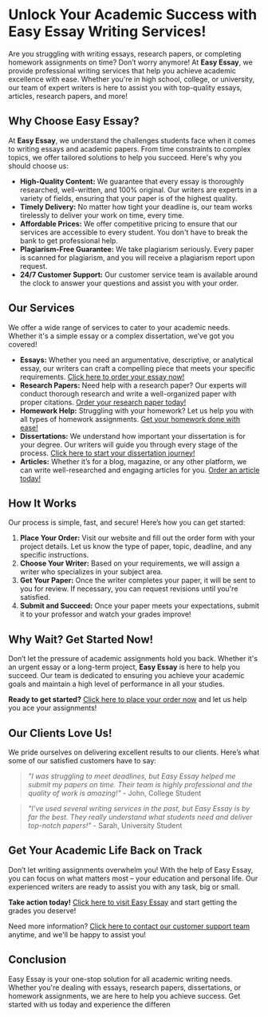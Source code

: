 <h1>Unlock Your Academic Success with Easy Essay Writing Services!</h1>

<p>Are you struggling with writing essays, research papers, or completing homework assignments on time? Don’t worry anymore! At <strong>Easy Essay</strong>, we provide professional writing services that help you achieve academic excellence with ease. Whether you're in high school, college, or university, our team of expert writers is here to assist you with top-quality essays, articles, research papers, and more!</p>

<h2>Why Choose Easy Essay?</h2>
<p>At <strong>Easy Essay</strong>, we understand the challenges students face when it comes to writing essays and academic papers. From time constraints to complex topics, we offer tailored solutions to help you succeed. Here's why you should choose us:</p>

<ul>
  <li><strong>High-Quality Content:</strong> We guarantee that every essay is thoroughly researched, well-written, and 100% original. Our writers are experts in a variety of fields, ensuring that your paper is of the highest quality.</li>
  <li><strong>Timely Delivery:</strong> No matter how tight your deadline is, our team works tirelessly to deliver your work on time, every time.</li>
  <li><strong>Affordable Prices:</strong> We offer competitive pricing to ensure that our services are accessible to every student. You don't have to break the bank to get professional help.</li>
  <li><strong>Plagiarism-Free Guarantee:</strong> We take plagiarism seriously. Every paper is scanned for plagiarism, and you will receive a plagiarism report upon request.</li>
  <li><strong>24/7 Customer Support:</strong> Our customer service team is available around the clock to answer your questions and assist you with your order.</li>
</ul>

<h2>Our Services</h2>
<p>We offer a wide range of services to cater to your academic needs. Whether it's a simple essay or a complex dissertation, we’ve got you covered!</p>

<ul>
  <li><strong>Essays:</strong> Whether you need an argumentative, descriptive, or analytical essay, our writers can craft a compelling piece that meets your specific requirements. <a href="https://tinyurl.com/topessay?keyword=easy+essay">Click here to order your essay now!</a></li>
  <li><strong>Research Papers:</strong> Need help with a research paper? Our experts will conduct thorough research and write a well-organized paper with proper citations. <a href="https://tinyurl.com/topessay?keyword=easy+essay">Order your research paper today!</a></li>
  <li><strong>Homework Help:</strong> Struggling with your homework? Let us help you with all types of homework assignments. <a href="https://tinyurl.com/topessay?keyword=easy+essay">Get your homework done with ease!</a></li>
  <li><strong>Dissertations:</strong> We understand how important your dissertation is for your degree. Our writers will guide you through every stage of the process. <a href="https://tinyurl.com/topessay?keyword=easy+essay">Click here to start your dissertation journey!</a></li>
  <li><strong>Articles:</strong> Whether it’s for a blog, magazine, or any other platform, we can write well-researched and engaging articles for you. <a href="https://tinyurl.com/topessay?keyword=easy+essay">Order an article today!</a></li>
</ul>

<h2>How It Works</h2>
<p>Our process is simple, fast, and secure! Here’s how you can get started:</p>

<ol>
  <li><strong>Place Your Order:</strong> Visit our website and fill out the order form with your project details. Let us know the type of paper, topic, deadline, and any specific instructions.</li>
  <li><strong>Choose Your Writer:</strong> Based on your requirements, we will assign a writer who specializes in your subject area.</li>
  <li><strong>Get Your Paper:</strong> Once the writer completes your paper, it will be sent to you for review. If necessary, you can request revisions until you're satisfied.</li>
  <li><strong>Submit and Succeed:</strong> Once your paper meets your expectations, submit it to your professor and watch your grades improve!</li>
</ol>

<h2>Why Wait? Get Started Now!</h2>
<p>Don’t let the pressure of academic assignments hold you back. Whether it's an urgent essay or a long-term project, <strong>Easy Essay</strong> is here to help you succeed. Our team is dedicated to ensuring you achieve your academic goals and maintain a high level of performance in all your studies.</p>

<p><strong>Ready to get started?</strong> <a href="https://tinyurl.com/topessay?keyword=easy+essay">Click here to place your order now</a> and let us help you ace your assignments!</p>

<h2>Our Clients Love Us!</h2>
<p>We pride ourselves on delivering excellent results to our clients. Here’s what some of our satisfied customers have to say:</p>

<blockquote>
  <p><em>"I was struggling to meet deadlines, but Easy Essay helped me submit my papers on time. Their team is highly professional and the quality of work is amazing!"</em> - John, College Student</p>
</blockquote>

<blockquote>
  <p><em>"I’ve used several writing services in the past, but Easy Essay is by far the best. They really understand what students need and deliver top-notch papers!"</em> - Sarah, University Student</p>
</blockquote>

<h2>Get Your Academic Life Back on Track</h2>
<p>Don’t let writing assignments overwhelm you! With the help of Easy Essay, you can focus on what matters most – your education and personal life. Our experienced writers are ready to assist you with any task, big or small.</p>

<p><strong>Take action today!</strong> <a href="https://tinyurl.com/topessay?keyword=easy+essay">Click here to visit Easy Essay</a> and start getting the grades you deserve!</p>

<p>Need more information? <a href="https://tinyurl.com/topessay?keyword=easy+essay">Click here to contact our customer support team</a> anytime, and we'll be happy to assist you!</p>

<h2>Conclusion</h2>
<p>Easy Essay is your one-stop solution for all academic writing needs. Whether you're dealing with essays, research papers, dissertations, or homework assignments, we are here to help you achieve success. Get started with us today and experience the differen

